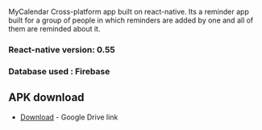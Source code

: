 MyCalendar
Cross-platform app built on react-native.
Its a reminder app built for a group of people in which reminders are added by one and all of them are reminded about it.

### React-native version: 0.55
### Database used : Firebase


## APK download

* [Download](https://drive.google.com/open?id=1LDzJ_CZH7AKTYVhYAVWzIrdVkdw4cJH5) - Google Drive link

